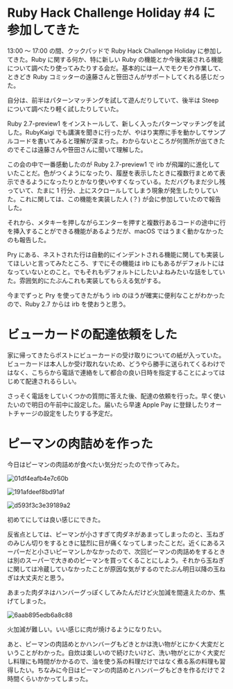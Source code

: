 # Ruby Hack Challenge Holiday #4 に参加してきた
13:00 〜 17:00 の間、クックパッドで Ruby Hack Challenge Holiday に参加してきた。Ruby に関する何か、特に新しい Ruby の機能とか今後実装される機能について調べたり使ってみたりする会だ。基本的には一人でモクモク作業して、ときどき Ruby コミッターの遠藤さんと笹田さんがサポートしてくれる感じだった。

自分は、前半はパターンマッチングを試して遊んだりしていて、後半は Steep について調べたり軽く試したりしていた。

Ruby 2.7-preview1 をインストールして、新しく入ったパターンマッチングを試した。RubyKaigi でも講演を聞きに行ったが、やはり実際に手を動かしてサンプルコードを書いてみると理解が深まった。わからないところが何箇所が出てきたのでそこは遠藤さんや笹田さんに聞いて理解した。

この会の中で一番感動したのが Ruby 2.7-preview1 で irb が飛躍的に進化していたことだ。色がつくようになったり、履歴を表示したときに複数行まとめて表示できるようになったりとかなり使いやすくなっている。ただバグもまだ少し残っていて、たまに 1 行分、上にスクロールしてしまう現象が発生したりしていた。これに関しては、この機能を実装した人 (？) が会に参加していたので報告した。

それから、メタキーを押しながらエンターを押すと複数行あるコードの途中に行を挿入することができる機能があるようだが、macOS ではうまく動かなかったのも報告した。

Pry にある、ネストされた行は自動的にインデントされる機能に関しても実装してほしいと言ってみたところ、すでにその機能は irb にもあるがデフォルトにはなっていないとのこと。でもそれもデフォルトにしたいよねみたいな話をしていた。雰囲気的にたぶんこれも実装してもらえる気がする。

今までずっと Pry を使ってきたがもう irb のほうが確実に便利なことがわかったので、Ruby 2.7 からは irb を使おうと思う。

# ビューカードの配達依頼をした
家に帰ってきたらポストにビューカードの受け取りについての紙が入っていた。ビューカードは本人しか受け取れないため、どうやら勝手に送られてくるわけではなく、こちらから電話で連絡をして都合の良い日時を指定することによってはじめて配達されるらしい。

さっそく電話をしていくつかの質問に答えた後、配達の依頼を行った。早く使いたいので明日の午前中に設定した。届いたら早速 Apple Pay に登録したりオートチャージの設定をしたりする予定だ。

# ピーマンの肉詰めを作った
今日はピーマンの肉詰めが食べたい気分だったので作ってみた。

![01df4eafb4e7c60b](https://noraworld.github.io/box-bulbasaur/2019/06/01df4eafb4e7c60b.jpg)

![191afdeef8bd91af](https://noraworld.github.io/box-bulbasaur/2019/06/191afdeef8bd91af.jpg)

![d593f3c3e39189a2](https://noraworld.github.io/box-bulbasaur/2019/06/d593f3c3e39189a2.jpg)

初めてにしては良い感じにできた。

反省点としては、ピーマンが小さすぎて肉ダネがあまってしまったのと、玉ねぎのみじん切りをするときに猛烈に目が痛くなってしまったことだ。近くにあるスーパーだと小さいピーマンしかなかったので、次回ピーマンの肉詰めをするときは別のスーパーで大きめのピーマンを買ってくることにしよう。それから玉ねぎに関しては冷蔵していなかったことが原因な気がするのでたぶん明日以降の玉ねぎは大丈夫だと思う。

あまった肉ダネはハンバーグっぽくしてみたんだけど火加減を間違えたのか、焦げてしまった。

![6aab895edb6a8c88](https://noraworld.github.io/box-bulbasaur/2019/06/6aab895edb6a8c88.jpg)

火加減が難しい。いい感じに肉が焼けるようになりたい。

あと、ピーマンの肉詰めとかハンバーグもどきとかは洗い物がとにかく大変だということがわかった。自炊は楽しいので続けたいけど、洗い物がとにかく大変だし料理にも時間がかかるので、油を使う系の料理だけではなく煮る系の料理も習得したい。ちなみに今日はピーマンの肉詰めとハンバーグもどきを作るだけで 2 時間くらいかかってしまった。
